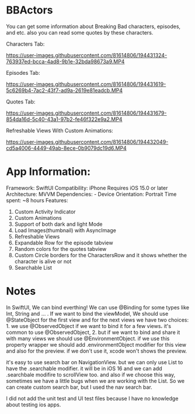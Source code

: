 # BBActors

You can get some information about Breaking Bad characters, episodes, and etc. also you can read some quotes by these characters.

Characters Tab:


https://user-images.githubusercontent.com/81614806/194431324-763937ed-bcca-4ad8-9b1e-32bda98673a9.MP4

Episodes Tab:



https://user-images.githubusercontent.com/81614806/194431619-5c6269b4-7ac2-43f7-ad9a-2619e81eadcb.MP4

Quotes Tab:



https://user-images.githubusercontent.com/81614806/194431679-854da16d-5c40-43a1-97b2-fe46f322e9a2.MP4


Refreshable Views With Custom Animations:




https://user-images.githubusercontent.com/81614806/194432049-cd5a4006-4449-49ab-8ece-0b9079dc19d6.MP4




# App Information:

Framework: SwiftUI
Compatibility: 
  iPhone 
  Requires iOS 15.0 or later
Architecture: MVVM
Dependencies: -
Device Orientation: Portrait
Time spent: ~8 hours
Features: 
  1. Custom Activity Indicator 
  2. Custom Animations
  3. Support of both dark and light Mode
  4. Load Images(thumbnail) with AsyncImage
  5. Refreshable Views
  6. Expandable Row for the episode tabview
  7. Random colors for the quotes tabview
  8. Custom Circle borders for the CharactersRow and it shows whether the character is alive or not
  9. Searchable List

# Notes

In SwiftUI, We can bind everthing! We can use @Binding for some types like Int, String and ... . If we want to bind the viewModel, We should use @StateObject for the first view and for the next views we have two choices: 1. we use @ObservedObject if we want to bind it for a few views، it's common to use @ObservedObject, 2. but if we want to bind and share it with many views we should use @EnvironmentObject. if we use this property wrapper we should add .environmentObject modifier for this view and also for the preview. if we don't use it, xcode won't shows the preview.

it's easy to use search bar on NavigationView. but we can only use List to have the .searchable modifier. it will be in iOS 16 and we can add .searchbale modifire to scrollView too. and also if we choose this way, sometimes we have a little bugs when we are working with the List.
So we can create custom search bar, but I used the nav search bar.

I did not add the unit test and UI test files because I have no knowledge about testing ios apps.
